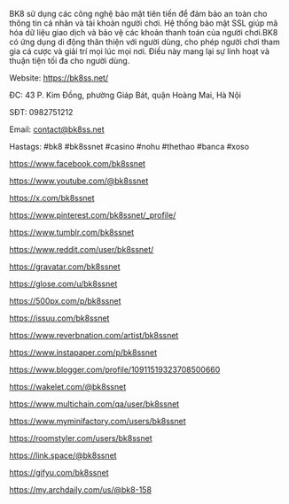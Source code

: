BK8 sử dụng các công nghệ bảo mật tiên tiến để đảm bảo an toàn cho thông tin cá nhân và tài khoản người chơi. Hệ thống bảo mật SSL giúp mã hóa dữ liệu giao dịch và bảo vệ các khoản thanh toán của người chơi.BK8 có ứng dụng di động thân thiện với người dùng, cho phép người chơi tham gia cá cược và giải trí mọi lúc mọi nơi. Điều này mang lại sự linh hoạt và thuận tiện tối đa cho người dùng.

Website: https://bk8ss.net/

ĐC: 43 P. Kim Đồng, phường Giáp Bát, quận Hoàng Mai, Hà Nội

SĐT: 0982751212

Email: contact@bk8ss.net

Hastags: #bk8 #bk8ssnet #casino #nohu #thethao #banca #xoso



https://www.facebook.com/bk8ssnet

https://www.youtube.com/@bk8ssnet

https://x.com/bk8ssnet

https://www.pinterest.com/bk8ssnet/_profile/

https://www.tumblr.com/bk8ssnet

https://www.reddit.com/user/bk8ssnet/

https://gravatar.com/bk8ssnet

https://glose.com/u/bk8ssnet

https://500px.com/p/bk8ssnet

https://issuu.com/bk8ssnet

https://www.reverbnation.com/artist/bk8ssnet

https://www.instapaper.com/p/bk8ssnet

https://www.blogger.com/profile/10911519323708500660

https://wakelet.com/@bk8ssnet

https://www.multichain.com/qa/user/bk8ssnet

https://www.myminifactory.com/users/bk8ssnet

https://roomstyler.com/users/bk8ssnet

https://link.space/@bk8ssnet

https://gifyu.com/bk8ssnet

https://my.archdaily.com/us/@bk8-158